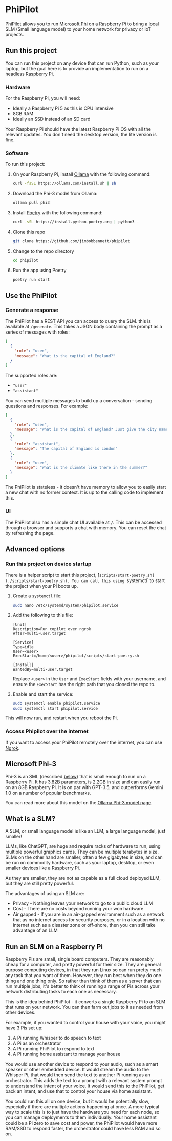 # PhiPilot

PhiPilot allows you to run [Microsoft Phi](https://azure.microsoft.com/products/phi-3) on a Raspberry Pi to bring a local SLM (Small language model) to your home network for privacy or IoT projects.

## Run this project

You can run this project on any device that can run Python, such as your laptop, but the goal here is to provide an implementation to run on a headless Raspberry Pi.

### Hardware

For the Raspberry Pi, you will need:

- Ideally a Raspberry Pi 5 as this is CPU intensive
- 8GB RAM
- Ideally an SSD instead of an SD card

Your Raspberry Pi should have the latest Raspberry Pi OS with all the relevant updates. You don't need the desktop version, the lite version is fine.

### Software

To run this project:

1. On your Raspberry Pi, install [Ollama](https://ollama.com/download/linux) with the following command:

    ```bash
    curl -fsSL https://ollama.com/install.sh | sh
    ```

1. Download the Phi-3 model from Ollama:

    ```bash
    ollama pull phi3
    ```

1. Install [Poetry](https://python-poetry.org) with the following command:

    ```bash
    curl -sSL https://install.python-poetry.org | python3 -
    ```

1. Clone this repo

    ```bash
    git clone https://github.com/jimbobbennett/phipilot
    ```

1. Change to the repo directory

    ```bash
    cd phipilot
    ```

1. Run the app using Poetry

    ```bash
    poetry run start
    ```

## Use the PhiPilot

### Generate a response

The PhiPilot has a REST API you can access to query the SLM. this is available at `/generate`. This takes a JSON body containing the prompt as a series of messages with roles:

```json
[
  {
    "role": "user",
    "message": "What is the capital of England?"
  }
]
```

The supported roles are:

- `"user"`
- `"assistant"`

You can send multiple messages to build up a conversation - sending questions and responses. For example:

```json
[
  {
    "role": "user",
    "message": "What is the capital of England? Just give the city name"
  },
  {
    "role": "assistant",
    "message": "The capital of England is London"
  },
  {
    "role": "user",
    "message": "What is the climate like there in the summer?"
  }
]
```

The PhiPilot is stateless - it doesn't have memory to allow you to easily start a new chat with no former context. It is up to the calling code to implement this.

### UI

The PhiPilot also has a simple chat UI available at `/`. This can be accessed through a browser and supports a chat with memory. You can reset the chat by refreshing the page.

## Advanced options

### Run this project on device startup

There is a helper script to start this project, [`scripts/start-poetry.sh](./scripts/start-poetry.sh). You can call this using `systemctl` to start the project when your Pi boots up.

1. Create a `systemctl` file:

    ```bash
    sudo nano /etc/systemd/system/phipilot.service 
    ```

1. Add the following to this file:

    ```
    [Unit]
    Description=Run copilot over ngrok
    After=multi-user.target

    [Service]
    Type=idle
    User=<user>
    ExecStart=/home/<user>/phipilot/scripts/start-poetry.sh

    [Install]
    WantedBy=multi-user.target
    ```

    Replace `<user>` in the `User` and `ExecStart` fields with your username, and ensure the `ExecStart` has the right path that you cloned the repo to.

1. Enable and start the service:

    ```bash
    sudo systemctl enable phipilot.service
    sudo systemctl start phipilot.service
    ```

This will now run, and restart when you reboot the Pi.

### Access Phipilot over the internet

If you want to access your PhiPilot remotely over the internet, you can use [Ngrok](https://ngrok.com).

## Microsoft Phi-3

Phi-3 is an SML (described [below](#what-is-a-slm)) that is small enough to run on a Raspberry Pi. It has 3.82B parameters, is 2.2GB in size and can easily run on an 8GB Raspberry Pi. It is on par with GPT-3.5, and outperforms Gemini 1.0 on a number of popular benchmarks.

You can read more about this model on the [Ollama Phi-3 model page](https://ollama.com/library/phi3).

## What is a SLM?

A SLM, or small language model is like an LLM, a large language model, just smaller!

LLMs, like ChatGPT, are huge and require racks of hardware to run, using multiple powerful graphics cards. They can be multiple terabytes in size. SLMs on the other hand are smaller, often a few gigabytes in size, and can be run on commodity hardware, such as your laptop, desktop, or even smaller devices like a Raspberry Pi.

As they are smaller, they are not as capable as a full cloud deployed LLM, but they are still pretty powerful.

The advantages of using an SLM are:

- Privacy - Nothing leaves your network to go to a public cloud LLM
- Cost - There are no costs beyond running your won hardware
- Air gapped - If you are in an air-gapped environment such as a network that as no internet access for security purposes, or in a location with no internet such as a disaster zone or off-shore, then you can still take advantage of an LLM

## Run an SLM on a Raspberry Pi

Raspberry Pis are small, single board computers. They are reasonably cheap for a computer, and pretty powerful for their size. They are general purpose computing devices, in that they run Linux so can run pretty much any task that you want of them. However, they run best when they do one thing and one thing only. So rather than think of them as a server that can run multiple jobs, it's better to think of running a range of Pis across your network distributing tasks to each one as necessary.

This is the idea behind PhiPilot - it converts a single Raspberry Pi to an SLM that runs on your network. You can then farm out jobs to it as needed from other devices.

For example, if you wanted to control your house with your voice, you might have 3 Pis set up:

1. A Pi running Whisper to do speech to text
1. A Pi as an orchestrator
1. A Pi running PhiPilot to respond to text
1. A Pi running home assistant to manage your house

You would use another device to respond to your audio, such as a smart speaker or other embedded device. It would stream the audio to the Whisper Pi, that would then send the text to another Pi running as an orchestrator. This adds the text to a prompt with a relevant system prompt to understand the intent of your voice. It would send this to the PhiPilot, get back an intent, and use that to control your house via home assistant.

You could run this all on one device, but it would be potentially slow, especially if there are multiple actions happening at once. A more typical way to scale this is to just have the hardware you need for each node, so you can manage deployments to them individually. Your home assistant could be a Pi zero to save cost and power, the PhiPilot would have more RAM/SSD to respond faster, the orchestrator could have less RAM and so on.
